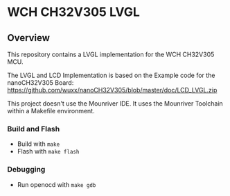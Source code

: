 # WCH CH32V305 LVGL

## Overview

This repository contains a LVGL implementation for the WCH CH32V305 MCU.

The LVGL and LCD Implementation is based on the Example code for the nanoCH32V305 Board: https://github.com/wuxx/nanoCH32V305/blob/master/doc/LCD_LVGL.zip

This project doesn't use the Mounriver IDE. It uses the Mounriver Toolchain within a Makefile environment.
   
### Build and Flash
* Build with `make`
* Flash with `make flash`

### Debugging
* Run openocd with `make gdb`
